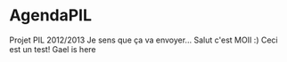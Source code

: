 AgendaPIL
=========

Projet PIL 2012/2013
Je sens que ça va envoyer...
Salut c'est MOII :)
Ceci est un test!
Gael is here

